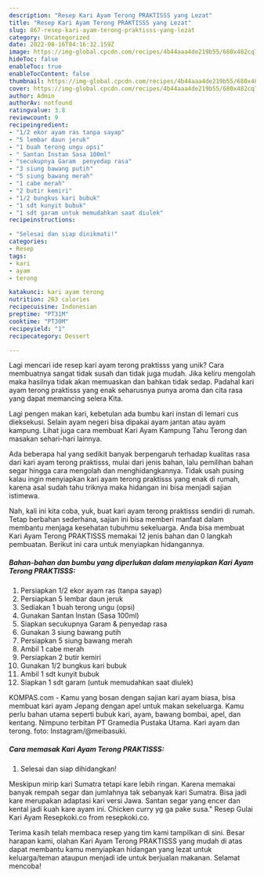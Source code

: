 ```yaml
---
description: "Resep Kari Ayam Terong PRAKTISSS yang Lezat"
title: "Resep Kari Ayam Terong PRAKTISSS yang Lezat"
slug: 867-resep-kari-ayam-terong-praktisss-yang-lezat
category: Uncategorized
date: 2022-08-16T04:16:32.159Z
image: https://img-global.cpcdn.com/recipes/4b44aaa4de219b55/680x482cq70/kari-ayam-terong-praktisss-foto-resep-utama.jpg
hideToc: false
enableToc: true
enableTocContent: false
thumbnail: https://img-global.cpcdn.com/recipes/4b44aaa4de219b55/680x482cq70/kari-ayam-terong-praktisss-foto-resep-utama.jpg
cover: https://img-global.cpcdn.com/recipes/4b44aaa4de219b55/680x482cq70/kari-ayam-terong-praktisss-foto-resep-utama.jpg
author: Admin
authorAv: notfound
ratingvalue: 3.8
reviewcount: 9
recipeingredient:
- "1/2 ekor ayam ras tanpa sayap"
- "5 lembar daun jeruk"
- "1 buah terong ungu opsi"
- " Santan Instan Sasa 100ml"
- "secukupnya Garam  penyedap rasa"
- "3 siung bawang putih"
- "5 siung bawang merah"
- "1 cabe merah"
- "2 butir kemiri"
- "1/2 bungkus kari bubuk"
- "1 sdt kunyit bubuk"
- "1 sdt garam untuk memudahkan saat diulek"
recipeinstructions:

- "Selesai dan siap dinikmati!"
categories:
- Resep
tags:
- kari
- ayam
- terong

katakunci: kari ayam terong 
nutrition: 263 calories
recipecuisine: Indonesian
preptime: "PT31M"
cooktime: "PT30M"
recipeyield: "1"
recipecategory: Dessert

---
```





Lagi mencari ide resep kari ayam terong praktisss yang unik? Cara membuatnya sangat tidak susah dan tidak juga mudah. Jika keliru mengolah maka hasilnya tidak akan memuaskan dan bahkan tidak sedap. Padahal kari ayam terong praktisss yang enak seharusnya punya aroma dan cita rasa yang dapat memancing selera Kita.





Lagi pengen makan kari, kebetulan ada bumbu kari instan di lemari cus dieksekusi. Selain ayam negeri bisa dipakai ayam jantan atau ayam kampung. Lihat juga cara membuat Kari Ayam Kampung Tahu Terong dan masakan sehari-hari lainnya.

Ada beberapa hal yang sedikit banyak berpengaruh terhadap kualitas rasa dari kari ayam terong praktisss, mulai dari jenis bahan, lalu pemilihan bahan segar hingga cara mengolah dan menghidangkannya. Tidak usah pusing kalau ingin menyiapkan kari ayam terong praktisss yang enak di rumah, karena asal sudah tahu triknya maka hidangan ini bisa menjadi sajian istimewa.






Nah, kali ini kita coba, yuk, buat kari ayam terong praktisss sendiri di rumah. Tetap berbahan sederhana, sajian ini bisa memberi manfaat dalam membantu menjaga kesehatan tubuhmu sekeluarga. Anda bisa membuat Kari Ayam Terong PRAKTISSS memakai 12 jenis bahan dan 0 langkah pembuatan. Berikut ini cara untuk menyiapkan hidangannya.

<!--inarticleads1-->

##### Bahan-bahan dan bumbu yang diperlukan dalam menyiapkan Kari Ayam Terong PRAKTISSS:

1. Persiapkan 1/2 ekor ayam ras (tanpa sayap)
1. Persiapkan 5 lembar daun jeruk
1. Sediakan 1 buah terong ungu (opsi)
1. Gunakan  Santan Instan (Sasa 100ml)
1. Siapkan secukupnya Garam &amp; penyedap rasa
1. Gunakan 3 siung bawang putih
1. Persiapkan 5 siung bawang merah
1. Ambil 1 cabe merah
1. Persiapkan 2 butir kemiri
1. Gunakan 1/2 bungkus kari bubuk
1. Ambil 1 sdt kunyit bubuk
1. Siapkan 1 sdt garam (untuk memudahkan saat diulek)


KOMPAS.com - Kamu yang bosan dengan sajian kari ayam biasa, bisa membuat kari ayam Jepang dengan apel untuk makan sekeluarga. Kamu perlu bahan utama seperti bubuk kari, ayam, bawang bombai, apel, dan kentang. Nimpuno terbitan PT Gramedia Pustaka Utama. Kari ayam dan terong. foto: Instagram/@meibasuki. 

<!--inarticleads2-->

##### Cara memasak Kari Ayam Terong PRAKTISSS:


1. Selesai dan siap dihidangkan!

Meskipun mirip kari Sumatra tetapi kare lebih ringan. Karena memakai banyak rempah segar dan jumlahnya tak sebanyak kari Sumatra. Bisa jadi kare merupakan adaptasi kari versi Jawa. Santan segar yang encer dan kental jadi kuah kare ayam ini. Chicken curry yg ga pake susa.&#34; Resep Gulai Kari Ayam Resepkoki.co from resepkoki.co. 

Terima kasih telah membaca resep yang tim kami tampilkan di sini. Besar harapan kami, olahan Kari Ayam Terong PRAKTISSS yang mudah di atas dapat membantu kamu menyiapkan hidangan yang lezat untuk keluarga/teman ataupun menjadi ide untuk berjualan makanan. Selamat mencoba!

